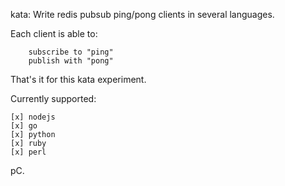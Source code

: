kata: Write redis pubsub ping/pong clients in several languages.

Each client is able to:

		subscribe to "ping"
		publish with "pong"

That's it for this kata experiment.

Currently supported:

	[x] nodejs
	[x] go
	[x] python
	[x] ruby
	[x] perl

pC.
